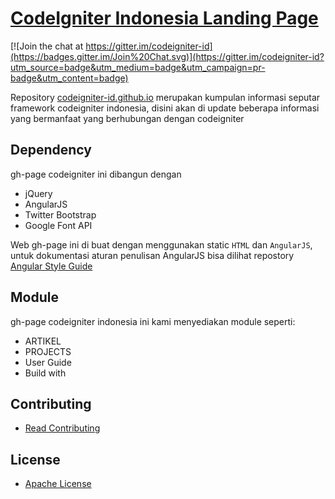 # [CodeIgniter Indonesia Landing Page](http://codeigniter-id.github.io)

[![Join the chat at https://gitter.im/codeigniter-id](https://badges.gitter.im/Join%20Chat.svg)](https://gitter.im/codeigniter-id?utm_source=badge&utm_medium=badge&utm_campaign=pr-badge&utm_content=badge)

Repository [codeigniter-id.github.io](http://codeigniter-id.github.io) merupakan kumpulan informasi seputar framework codeigniter indonesia, disini akan di update beberapa informasi yang bermanfaat yang berhubungan dengan codeigniter

## Dependency

gh-page codeigniter ini dibangun dengan

* jQuery
* AngularJS
* Twitter Bootstrap
* Google Font API

Web gh-page ini di buat dengan menggunakan static `HTML` dan `AngularJS`, 
untuk dokumentasi aturan penulisan AngularJS bisa dilihat repostory [Angular Style Guide](https://github.com/johnpapa/angular-styleguide)

## Module

gh-page codeigniter indonesia ini kami menyediakan module seperti:

* ARTIKEL
* PROJECTS 
* User Guide
* Build with

## Contributing

* [Read Contributing](blob/master/CONTRIBUTING.md)

## License
- [Apache License](LICENSE)


